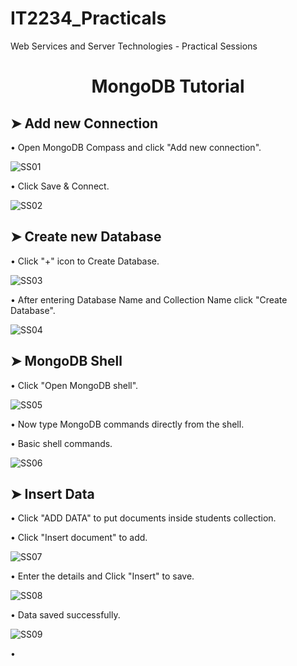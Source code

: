 # IT2234_Practicals
Web Services and Server Technologies - Practical Sessions

<h1 align="center">MongoDB Tutorial</h1>

## ➤  Add new Connection
 • Open MongoDB Compass and click "Add new connection".
 
 ![SS01](https://github.com/user-attachments/assets/03adf71e-9796-4201-a262-6b7be9c06e5c)

• Click Save & Connect.

![SS02](https://github.com/user-attachments/assets/7ed5de35-5d81-4e74-b227-4b84d222f725)

## ➤  Create new Database
• Click "+" icon to Create Database.

![SS03](https://github.com/user-attachments/assets/f62d27a5-4c6f-48aa-a3c9-6017046e80d3)

• After entering Database Name and Collection Name click "Create Database".

![SS04](https://github.com/user-attachments/assets/1da82226-6d06-4886-a981-aaa88c9e5022)

## ➤  MongoDB Shell
• Click "Open MongoDB shell".

![SS05](https://github.com/user-attachments/assets/622efb9b-e4a7-4428-9a97-384b8144ac1c)

• Now type MongoDB commands directly from the shell.

• Basic shell commands.

![SS06](https://github.com/user-attachments/assets/5609f033-2d6b-4c94-a06f-d94d5fbeab7a)

## ➤  Insert Data

• Click "ADD DATA" to put documents inside students collection.

• Click "Insert document" to add.

![SS07](https://github.com/user-attachments/assets/8bac58b0-83aa-4c89-94f5-80e59f3cf096)

• Enter the details and  Click "Insert" to save.

![SS08](https://github.com/user-attachments/assets/375b65ee-56f7-4555-98a0-29c4d5328ab9)

• Data saved successfully.

![SS09](https://github.com/user-attachments/assets/f8ada324-8dad-4c4a-b868-effd201fd18a)

• 







